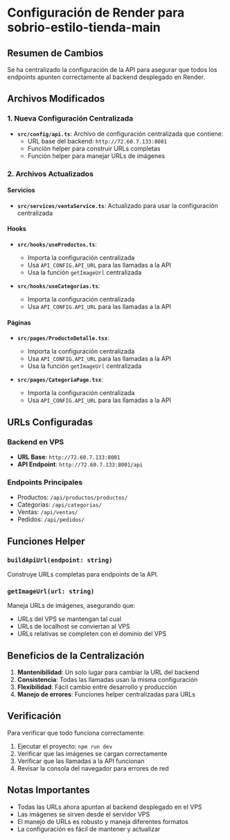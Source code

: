 # Configuración de Render para sobrio-estilo-tienda-main

## Resumen de Cambios

Se ha centralizado la configuración de la API para asegurar que todos los endpoints apunten correctamente al backend desplegado en Render.

## Archivos Modificados

### 1. Nueva Configuración Centralizada
- **`src/config/api.ts`**: Archivo de configuración centralizada que contiene:
  - URL base del backend: `http://72.60.7.133:8001`
  - Función helper para construir URLs completas
  - Función helper para manejar URLs de imágenes

### 2. Archivos Actualizados

#### Servicios
- **`src/services/ventaService.ts`**: Actualizado para usar la configuración centralizada

#### Hooks
- **`src/hooks/useProductos.ts`**: 
  - Importa la configuración centralizada
  - Usa `API_CONFIG.API_URL` para las llamadas a la API
  - Usa la función `getImageUrl` centralizada

- **`src/hooks/useCategorias.ts`**:
  - Importa la configuración centralizada
  - Usa `API_CONFIG.API_URL` para las llamadas a la API

#### Páginas
- **`src/pages/ProductoDetalle.tsx`**:
  - Importa la configuración centralizada
  - Usa `API_CONFIG.API_URL` para las llamadas a la API
  - Usa la función `getImageUrl` centralizada

- **`src/pages/CategoriaPage.tsx`**:
  - Importa la configuración centralizada
  - Usa `API_CONFIG.API_URL` para las llamadas a la API

## URLs Configuradas

### Backend en VPS
- **URL Base**: `http://72.60.7.133:8001`
- **API Endpoint**: `http://72.60.7.133:8001/api`

### Endpoints Principales
- Productos: `/api/productos/productos/`
- Categorías: `/api/categorias/`
- Ventas: `/api/ventas/`
- Pedidos: `/api/pedidos/`

## Funciones Helper

### `buildApiUrl(endpoint: string)`
Construye URLs completas para endpoints de la API.

### `getImageUrl(url: string)`
Maneja URLs de imágenes, asegurando que:
- URLs del VPS se mantengan tal cual
- URLs de localhost se conviertan al VPS
- URLs relativas se completen con el dominio del VPS

## Beneficios de la Centralización

1. **Mantenibilidad**: Un solo lugar para cambiar la URL del backend
2. **Consistencia**: Todas las llamadas usan la misma configuración
3. **Flexibilidad**: Fácil cambio entre desarrollo y producción
4. **Manejo de errores**: Funciones helper centralizadas para URLs

## Verificación

Para verificar que todo funciona correctamente:

1. Ejecutar el proyecto: `npm run dev`
2. Verificar que las imágenes se cargan correctamente
3. Verificar que las llamadas a la API funcionan
4. Revisar la consola del navegador para errores de red

## Notas Importantes

- Todas las URLs ahora apuntan al backend desplegado en el VPS
- Las imágenes se sirven desde el servidor VPS
- El manejo de URLs es robusto y maneja diferentes formatos
- La configuración es fácil de mantener y actualizar
